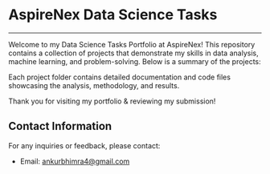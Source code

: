 # AspireNex Data Science Tasks
<hr>
Welcome to my Data Science Tasks Portfolio at AspireNex! This repository contains a collection of projects that demonstrate my skills in data analysis, machine learning, and problem-solving. Below is a summary of the projects:

Each project folder contains detailed documentation and code files showcasing the analysis, methodology, and results.

Thank you for visiting my portfolio & reviewing my submission!

## Contact Information
For any inquiries or feedback, please contact:

- Email: ankurbhimra4@gmail.com

